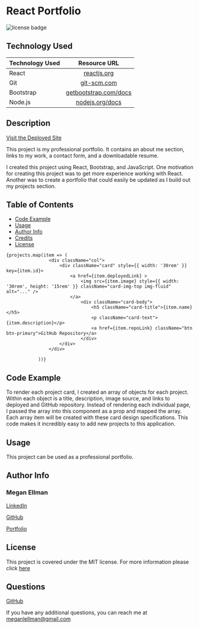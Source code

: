 # React Portfolio
![license badge](https://img.shields.io/static/v1?label=license&message=MIT&color=blue)

## Technology Used 

| Technology Used         | Resource URL           | 
| ------------- |:-------------:| 
| React   | [reactjs.org](https://reactjs.org/docs/getting-started.html) |      |   
| Git | [git-scm.com](https://git-scm.com/)     |    
| Bootstrap | [getbootstrap.com/docs](https://getbootstrap.com/docs/5.1/getting-started/introduction/) |
| Node.js | [nodejs.org/docs](https://nodejs.org/docs/latest-v16.x/api/) |
    
## Description

[Visit the Deployed Site](https://megellman.github.io/react-portfolio/)
    
This project is my professional portfolio. It contains an about me section, links to my work, a contact form, and a downloadable resume. 

I created this project using React, Bootstrap, and JavaScript. One motivation for creating this project was to get more experience working with React. Another was to create a portfolio that could easily be updated as I build out my projects section. 

## Table of Contents
* [Code Example](#code-example)
* [Usage](#usage)
* [Author Info](#author-info)
* [Credits](#credits)
* [License](#license)

```
{projects.map(item => (
                <div className="col">
                    <div className="card" style={{ width: '30rem' }} key={item.id}>
                        <a href={item.deployedLink} >
                            <img src={item.image} style={{ width: '30rem', height: '15rem' }} className="card-img-top img-fluid" alt="..." />
                        </a>
                            <div className="card-body">
                                <h5 className="card-title">{item.name}</h5>
                                <p className="card-text">{item.description}</p>
                                <a href={item.repoLink} className="btn btn-primary">GitHub Repository</a>
                            </div>
                    </div>
                </div>

            ))}
```

## Code Example
To render each project card, I created an array of objects for each project. Within each object is a title, description, image source, and links to deployed and GitHub repository. Instead of rendering each individual page, I passed the array into this component as a prop and mapped the array. Each array item will be created with these card design specifications. This code makes it incredibly easy to add new projects to this application.  
  
## Usage
  
This project can be used as a professional portfolio.


## Author Info

### Megan Ellman

[LinkedIn](https://www.linkedin.com/in/megan-ellman/)

[GitHub](https://github.com/megellman)

[Portfolio](https://megellman.github.io/portfolio/)
      
## License
  
  This project is covered under the MIT license. For more information please click [here](https://choosealicense.com/)

## Questions

[GitHub](github.com/megellman)

If you have any additional questions, you can reach me at meganlellman@gmail.com
